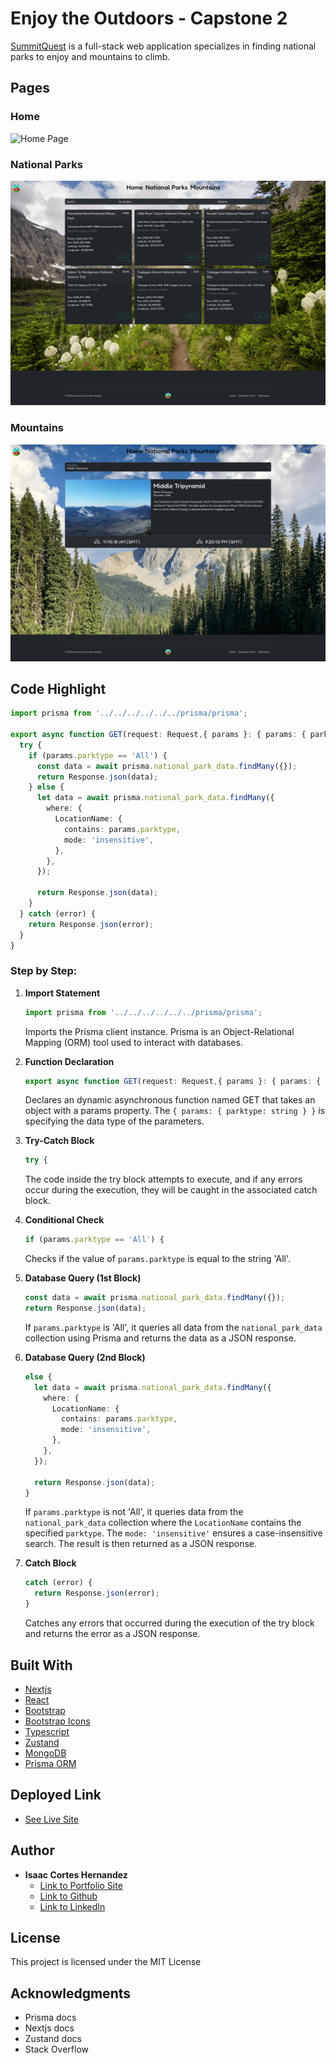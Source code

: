 # Enjoy the Outdoors - Capstone 2

[SummitQuest](https://summitquest.isaaccortes.com/) is a full-stack web application specializes in finding national parks to enjoy and mountains to climb.

## Pages

### Home 
![Home Page](./images/home-min.png)

### National Parks
![National Parks Page](./images/nationalparks-min.png)

### Mountains
![Mountains Page](./images/mountains-min.png)

## Code Highlight

```Typescript
import prisma from '../../../../../../prisma/prisma';

export async function GET(request: Request,{ params }: { params: { parktype: string } }) {
  try {
    if (params.parktype == 'All') {
      const data = await prisma.national_park_data.findMany({});
      return Response.json(data);
    } else {
      let data = await prisma.national_park_data.findMany({
        where: {
          LocationName: {
            contains: params.parktype,
            mode: 'insensitive',
          },
        },
      });

      return Response.json(data);
    }
  } catch (error) {
    return Response.json(error);
  }
}
```
### Step by Step:

1. **Import Statement**
    ```Typescript
    import prisma from '../../../../../../prisma/prisma';
    ```
    Imports the Prisma client instance. Prisma is an Object-Relational Mapping (ORM) tool used to interact with databases.

2. **Function Declaration**
    ```Typescript
    export async function GET(request: Request,{ params }: { params: { parktype: string } }) {
    ```
    Declares an dynamic asynchronous function named GET that takes an object with a params property. The `{ params: { parktype: string } }` is specifying the data type of the parameters.

3. **Try-Catch Block**
    ```Typescript
    try {
    ```
    The code inside the try block attempts to execute, and if any errors occur during the execution, they will be caught in the associated catch block.

4. **Conditional Check**
    ```Typescript
    if (params.parktype == 'All') {
    ```
    Checks if the value of `params.parktype` is equal to the string 'All'.

5. **Database Query (1st Block)**
    ```Typescript
    const data = await prisma.national_park_data.findMany({});
    return Response.json(data);
    ```
    If `params.parktype` is 'All', it queries all data from the `national_park_data` collection using Prisma and returns the data as a JSON response.

6. **Database Query (2nd Block)**
    ```Typescript
    else {
      let data = await prisma.national_park_data.findMany({
        where: {
          LocationName: {
            contains: params.parktype,
            mode: 'insensitive',
          },
        },
      });

      return Response.json(data);
    }
    ```
    If `params.parktype` is not 'All', it queries data from the `national_park_data` collection where the `LocationName` contains the specified `parktype`. The `mode: 'insensitive'` ensures a case-insensitive search. The result is then returned as a JSON response.

7. **Catch Block**
    ```Typescript
    catch (error) {
      return Response.json(error);
    }
    ```
    Catches any errors that occurred during the execution of the try block and returns the error as a JSON response.



## Built With

* [Nextjs](https://nextjs.org/docs)
* [React](https://react.dev/reference/react)
* [Bootstrap](https://getbootstrap.com/docs/5.3/getting-started/introduction/)
* [Bootstrap Icons](https://icons.getbootstrap.com/)
* [Typescript](https://www.typescriptlang.org/docs/)
* [Zustand](https://docs.pmnd.rs/zustand/getting-started/introduction)
* [MongoDB](https://www.mongodb.com/docs/)
* [Prisma ORM](https://www.prisma.io/docs/getting-started)

## Deployed Link

* [See Live Site](https://summitquest.isaaccortes.com/)

## Author

* **Isaac Cortes Hernandez** 
  - [Link to Portfolio Site](https://portfolio.isaaccortes.com)
  - [Link to Github](https://github.com/icortes)
  - [Link to LinkedIn](https://www.linkedin.com/cortes-isaac)

## License

This project is licensed under the MIT License 

## Acknowledgments

* Prisma docs
* Nextjs docs
* Zustand docs
* Stack Overflow
